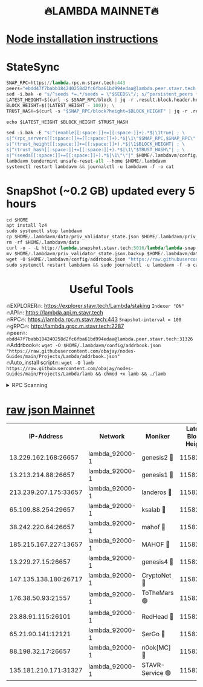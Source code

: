 <h1 align="center"> 🔥LAMBDA MAINNET🔥</h1>


[Node installation instructions](https://github.com/obajay/nodes-Guides/tree/main/Projects/Lambda)
=


# StateSync
```python
SNAP_RPC=https://lambda.rpc.m.stavr.tech:443
peers="ebdd47f7babb184240258d2fc6fba61bd994edaa@lambda.peer.stavr.tech:31326" 
sed -i.bak -e "s/^seeds *=.*/seeds = \"$SEEDS\"/; s/^persistent_peers *=.*/persistent_peers = \"$PEERS\"/" $HOME/.lambdavm/config/config.toml
LATEST_HEIGHT=$(curl -s $SNAP_RPC/block | jq -r .result.block.header.height); \
BLOCK_HEIGHT=$((LATEST_HEIGHT - 100)); \
TRUST_HASH=$(curl -s "$SNAP_RPC/block?height=$BLOCK_HEIGHT" | jq -r .result.block_id.hash)

echo $LATEST_HEIGHT $BLOCK_HEIGHT $TRUST_HASH

sed -i.bak -E "s|^(enable[[:space:]]+=[[:space:]]+).*$|\1true| ; \
s|^(rpc_servers[[:space:]]+=[[:space:]]+).*$|\1\"$SNAP_RPC,$SNAP_RPC\"| ; \
s|^(trust_height[[:space:]]+=[[:space:]]+).*$|\1$BLOCK_HEIGHT| ; \
s|^(trust_hash[[:space:]]+=[[:space:]]+).*$|\1\"$TRUST_HASH\"| ; \
s|^(seeds[[:space:]]+=[[:space:]]+).*$|\1\"\"|" $HOME/.lambdavm/config/config.toml
lambdavm tendermint unsafe-reset-all --home $HOME/.lambdavm
systemctl restart lambdavm && journalctl -u lambdavm -f -o cat

```
# SnapShot (~0.2 GB) updated every 5 hours
```python
cd $HOME
apt install lz4
sudo systemctl stop lambdavm
cp $HOME/.lambdavm/data/priv_validator_state.json $HOME/.lambdavm/priv_validator_state.json.backup
rm -rf $HOME/.lambdavm/data
curl -o - -L http://lambda.snapshot.stavr.tech:5016/lambda/lambda-snap.tar.lz4 | lz4 -c -d - | tar -x -C $HOME/.lambdavm --strip-components 2
mv $HOME/.lambdavm/priv_validator_state.json.backup $HOME/.lambdavm/data/priv_validator_state.json
wget -O $HOME/.lambdavm/config/addrbook.json "https://raw.githubusercontent.com/obajay/nodes-Guides/main/Projects/Lambda/addrbook.json"
sudo systemctl restart lambdavm && sudo journalctl -u lambdavm -f -o cat
```
 <h1 align="center"> Useful Tools</h1>

🔥EXPLORER🔥:      https://explorer.stavr.tech/Lambda/staking	        `Indexer "ON"` \
🔥API🔥: 			 		 https://lambda.api.m.stavr.tech \
🔥RPC🔥:           https://lambda.rpc.m.stavr.tech:443	              `Snapshot-interval = 100` \
🔥gRPC🔥:          http://lambda.grpc.m.stavr.tech:2287 \
🔥peer🔥:					 `ebdd47f7babb184240258d2fc6fba61bd994edaa@lambda.peer.stavr.tech:31326` \
🔥Addrbook🔥:    ```wget -O $HOME/.lambdavm/config/addrbook.json "https://raw.githubusercontent.com/obajay/nodes-Guides/main/Projects/Lambda/addrbook.json"``` \
🔥Auto_install script🔥: ```wget -O lamb https://raw.githubusercontent.com/obajay/nodes-Guides/main/Projects/Lambda/lamb && chmod +x lamb && ./lamb```


<details>
<summary>RPC Scanning</summary>

<h2 align="center"> We scan nodes in real time every 4 hours. And we provide the final result of RPC endpoints.
We cannot influence the operation of these nodes in any way. </h2>


```python
If Voting Power is higher than 0 --> then the Node is a validator of the network and may be subject to attack and be a potential threat to the chain.
```
```python
We marked such validators with a red symbol
```

</details>

[raw json Mainnet](https://rpc-check.lambm.stavr.tech/lambm/rpc-lambm-result.json)
=


<table><tr><th>IP-Address</th><th>Network</th><th>Moniker</th><th>Latest Block Height</th><th>Earliest Block Height</th><th>Catching Up</th><th>Tx Index</th><th>Voting Power</th><th>Scan Time</th></tr><tr><td>13.229.162.168:26657</td><td>lambda_92000-1</td><td>genesis2 🔴</td><td>11582121</td><td>1</td><td>False</td><td>on</td><td>16878690</td><td>2024-02-06T23:37:59.854608778UTC</td></tr><tr><td>13.213.214.88:26657</td><td>lambda_92000-1</td><td>genesis1 🔴</td><td>11582121</td><td>1</td><td>False</td><td>on</td><td>107835</td><td>2024-02-06T23:38:04.761866654UTC</td></tr><tr><td>213.239.207.175:33657</td><td>lambda_92000-1</td><td>landeros 🔴</td><td>11582120</td><td>8136001</td><td>False</td><td>off</td><td>1429408</td><td>2024-02-06T23:37:54.285398757UTC</td></tr><tr><td>65.109.88.254:29657</td><td>lambda_92000-1</td><td>ksalab 🔴</td><td>11582122</td><td>8715001</td><td>False</td><td>on</td><td>510465</td><td>2024-02-06T23:38:07.847774334UTC</td></tr><tr><td>38.242.220.64:26657</td><td>lambda_92000-1</td><td>mahof 🔴</td><td>11582118</td><td>10131001</td><td>False</td><td>off</td><td>770350</td><td>2024-02-06T23:37:49.961560845UTC</td></tr><tr><td>185.215.167.227:13657</td><td>lambda_92000-1</td><td>MAHOF 🔴</td><td>11582121</td><td>10134001</td><td>False</td><td>on</td><td>2051510</td><td>2024-02-06T23:38:03.487232515UTC</td></tr><tr><td>13.229.27.15:26657</td><td>lambda_92000-1</td><td>genesis4 🔴</td><td>11582121</td><td>11043001</td><td>False</td><td>on</td><td>9665448</td><td>2024-02-06T23:38:03.180912661UTC</td></tr><tr><td>147.135.138.180:26717</td><td>lambda_92000-1</td><td>CryptoNet 🔴</td><td>11582121</td><td>11383001</td><td>False</td><td>off</td><td>769376</td><td>2024-02-06T23:38:05.058448817UTC</td></tr><tr><td>176.38.50.93:21557</td><td>lambda_92000-1</td><td>ToTheMars 🟢</td><td>11582123</td><td>11395001</td><td>False</td><td>on</td><td>0</td><td>2024-02-06T23:38:10.319148553UTC</td></tr><tr><td>23.88.91.115:26101</td><td>lambda_92000-1</td><td>RedHead 🔴</td><td>11582120</td><td>11482120</td><td>False</td><td>off</td><td>553202</td><td>2024-02-06T23:37:54.542968480UTC</td></tr><tr><td>65.21.90.141:12121</td><td>lambda_92000-1</td><td>SerGo 🔴</td><td>11582123</td><td>11482123</td><td>False</td><td>off</td><td>10612053</td><td>2024-02-06T23:38:10.688636746UTC</td></tr><tr><td>88.198.32.17:26657</td><td>lambda_92000-1</td><td>n0ok[MC] 🔴</td><td>11582123</td><td>11482123</td><td>False</td><td>off</td><td>1578630</td><td>2024-02-06T23:38:13.803670349UTC</td></tr><tr><td>135.181.210.171:31327</td><td>lambda_92000-1</td><td>STAVR-Service 🟢</td><td>11582122</td><td>11580401</td><td>False</td><td>on</td><td>0</td><td>2024-02-06T23:38:07.471315339UTC</td></tr></table>
